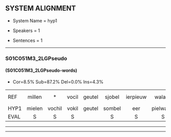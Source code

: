 
## SYSTEM ALIGNMENT

- System Name = hyp1

- Speakers = 1

- Sentences = 1

---

### S01C051M3_2LGPseudo

#### (S01C051M3_2LGPseudo-words)

- Cor=8.5%	Sub=87.2%	Del=0.0%	Ins=4.3%

|  |  |  |  |  |  |  |  |  |  |  |  |  |  |  |  |  |  |  |  |  |  |  |  |  |  |  |  |  |  |  |  |  |  |  |  |  |  |  |  |  |  |  |  |  |  |  |  |
|:--- |:---:|:---:|:---:|:---:|:---:|:---:|:---:|:---:|:---:|:---:|:---:|:---:|:---:|:---:|:---:|:---:|:---:|:---:|:---:|:---:|:---:|:---:|:---:|:---:|:---:|:---:|:---:|:---:|:---:|:---:|:---:|:---:|:---:|:---:|:---:|:---:|:---:|:---:|:---:|:---:|:---:|:---:|:---:|:---:|:---:|:---:|:---:|
| REF | millen | * | vocil | geutel | sjobel | ierpieuw | walaan | erke | haweel | saarweng | gevicht | eemde | bepoud | * | orstalk | veten*(weten) | gefouw | vurpaand | nizung | * | fiewon | kneurem | vawaai | strellen |  |  | zwieten | foetbans | oonste | muider | * | grijnken | schielstaug | schielstaug | prilsood | vloender | milste | veurder | kloeien | ulen | orponk | schodig | ijpo | menuur | spreikje | hiffreeuw | wooien |
| HYP1 | mielen | vochil | vokil | geutel | sombel | eer | pielwalan | eske | houwiel | sareng | gevicht | ender | de | out | ostalk | weten | gevouw | verdaanwezien | fe | won | kmeuren | va | ai | strellen | veten | voo | bans | onste | neder | gren | grenten | sscheels | touwg-bril | sout | voender | bilste | verder | lu | yen | lunenv | orponk | hoddich | epo | neuur | spriken | ifrelv | oev |
| EVAL | S | S | S |  | S | S | S | S | S | S |  | S | S | S | S | S | S | S | S | S | S | S | S |  | I | I | S | S | S | S | S | S | S | S | S | S | S | S | S | S |  | S | S | S | S | S | S |
---

---
